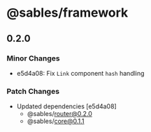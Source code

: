 # @sables/framework

## 0.2.0

### Minor Changes

- e5d4a08: Fix `Link` component `hash` handling

### Patch Changes

- Updated dependencies [e5d4a08]
  - @sables/router@0.2.0
  - @sables/core@0.1.1
